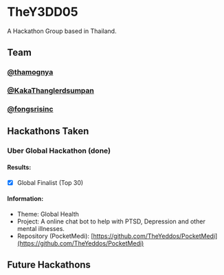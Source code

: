 # TheY3DD05

A Hackathon Group based in Thailand.

## Team

### [@thamognya](https://github.com/thamognya)

### [@KakaThanglerdsumpan](https://github.com/KakaThanglerdsumpan)

### [@fongsrisinc](https://github.com/fongsrisinc)

## Hackathons Taken

### Uber Global Hackathon (done) 

#### Results: 

- [x] Global Finalist (Top 30)

#### Information:

- Theme: Global Health
- Project: A online chat bot to help with PTSD, Depression and other mental illnesses.
- Repository (PocketMedi): [https://github.com/TheYeddos/PocketMedi](https://github.com/TheYeddos/PocketMedi)

## Future Hackathons
